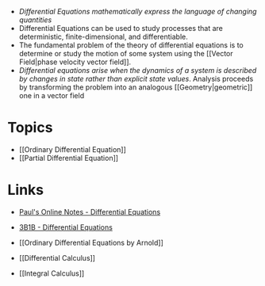 * *Differential Equations mathematically express the language of changing quantities* 
* Differential Equations can be used to study processes that are deterministic, finite-dimensional, and differentiable. 
* The fundamental problem of the theory of differential equations is to determine or study the motion of some system using the [[Vector Field|phase velocity vector field]].  
* *Differential equations arise when the dynamics of a system is described by changes in state rather than explicit state values*. Analysis proceeds by transforming the problem into an analogous [[Geometry|geometric]] one in a vector field

# Topics
* [[Ordinary Differential Equation]]
* [[Partial Differential Equation]]

# Links
* [Paul's Online Notes - Differential Equations](https://tutorial.math.lamar.edu/classes/de/de.aspx)
* [3B1B - Differential Equations](https://www.youtube.com/watch?v=p_di4Zn4wz4&list=PLZHQObOWTQDNPOjrT6KVlfJuKtYTftqH6&index=1)
* [[Ordinary Differential Equations by Arnold]]

* [[Differential Calculus]]
* [[Integral Calculus]]